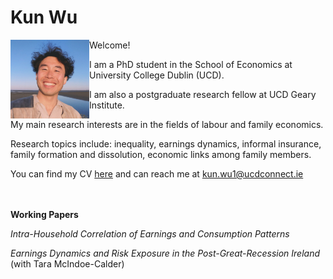 # Kun Wu

<img align="left" width=25% height=25% src="pics/linkedin.jpeg" alt="image" />

<!-- below is if to put pic in the middle (probably need to trim it first) -->
<!-- <p align="center">
  <img width=25% height=25% src="hi/linkedin.jpeg"> 
</p> -->

Welcome! 

I am a PhD student in the School of Economics at University College Dublin (UCD).

I am also a postgraduate research fellow at UCD Geary Institute. 

My main research interests are in the fields of labour and family economics.

Research topics include: inequality, earnings dynamics, informal insurance, family formation and dissolution, economic links among family members.

You can find my CV [here](https://sites.google.com/view/wukun/cv?authuser=0) and can reach me at kun.wu1@ucdconnect.ie

\
\
**Working Papers**

_Intra-Household Correlation of Earnings and Consumption Patterns_

_Earnings Dynamics and Risk Exposure in the Post-Great-Recession Ireland_ (with Tara McIndoe-Calder)
